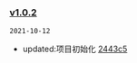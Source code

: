 ### [v1.0.2](https://github.com/compare/...v1.0.2)

`2021-10-12`

- updated:项目初始化 [2443c5](https://github.com/commit/2443c50762c38b41801bc418ef3eb9ec324e02d6)
